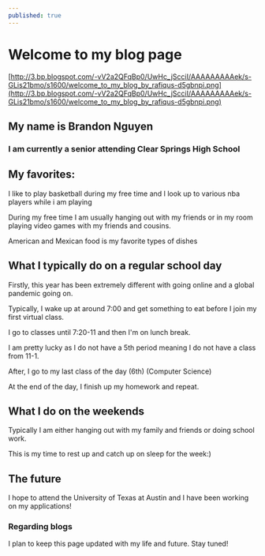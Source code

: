 ```yaml
---
published: true
---
```

# Welcome to my blog page
 [http://3.bp.blogspot.com/-vV2a2QFqBp0/UwHc_jScciI/AAAAAAAAAek/s-GLis21bmo/s1600/welcome_to_my_blog_by_rafiqus-d5gbnpi.png](http://3.bp.blogspot.com/-vV2a2QFqBp0/UwHc_jScciI/AAAAAAAAAek/s-GLis21bmo/s1600/welcome_to_my_blog_by_rafiqus-d5gbnpi.png)

## My name is Brandon Nguyen 
### I am currently a senior attending Clear Springs High School
## My favorites:
I like to play basketball during my free time and I look up to various nba players while i am playing

During my free time I am usually hanging out with my friends or in my room playing video games with my friends and cousins.

American and Mexican food is my favorite types of dishes

## What I typically do on a regular school day
Firstly, this year has been extremely different with going online and a global pandemic going on.

Typically, I wake up at around 7:00 and get something to eat before I join my first virtual class.

I go to classes until 7:20-11 and then I'm on lunch break. 

I am pretty lucky as I do not have a 5th period meaning I do not have a class from 11-1.

After, I go to my last class of the day (6th) (Computer Science) 

At the end of the day, I finish up my homework and repeat.

## What I do on the weekends
Typically I am either hanging out with my family and friends or doing school work.

This is my time to rest up and catch up on sleep for the week:)

## The future
I hope to attend the University of Texas at Austin and I have been working on my applications!

### Regarding blogs
I plan to keep this page updated with my life and future. Stay tuned!










